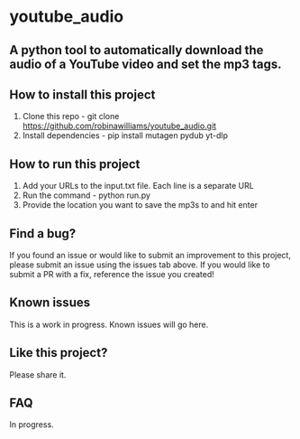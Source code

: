 # youtube_audio

## A python tool to automatically download the audio of a YouTube video and set the mp3 tags. 

## How to install this project

1. Clone this repo - git clone https://github.com/robinawilliams/youtube_audio.git
2. Install dependencies - pip install mutagen pydub yt-dlp

## How to run this project

1. Add your URLs to the input.txt file. Each line is a separate URL
2. Run the command - python run.py
3. Provide the location you want to save the mp3s to and hit enter

## Find a bug?

If you found an issue or would like to submit an improvement to this project, please submit an issue using the issues tab above. If you would like to submit a PR with a fix, reference the issue you created!

## Known issues

This is a work in progress. Known issues will go here.

## Like this project?

Please share it.

## FAQ

In progress.
